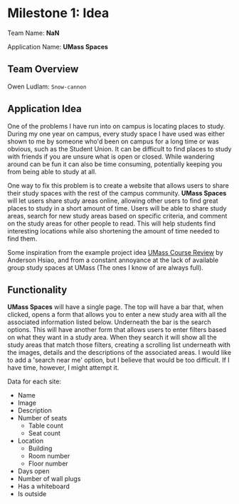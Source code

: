 # Milestone 1: Idea

Team Name: **NaN**

Application Name: **UMass Spaces**

## Team Overview

Owen Ludlam: `Snow-cannon`

## Application Idea

One of the problems I have run into on campus is locating places to study. During my one year on campus, every study space I have used was either shown to me by someone who'd been on campus for a long time or was obvious, such as the Student Union. It can be difficult to find places to study with friends if you are unsure what is open or closed. While wandering around can be fun it can also be time consuming, potentially keeping you from being able to study at all.

One way to fix this problem is to create a website that allows users to share their study spaces with the rest of the campus community. **UMass Spaces** will let users share study areas online, allowing other users to find great places to study in a short amount of time. Users will be able to share study areas, search for new study areas based on specific criteria, and comment on the study areas for other people to read. This will help students find interesting locations while also shortening the amount of time needed to find them.

Some inspiration from the example project idea [UMass Course Review](https://github.com/Anderson-100/cs326-project-undefined/blob/main/docs/milestone-1.md) by Anderson Hsiao, and from a constant annoyance at the lack of available group study spaces at UMass (The ones I know of are always full).

## Functionality

**UMass Spaces** will have a single page. The top will have a bar that, when clicked, opens a form that allows you to enter a new study area with all the associated information listed below. Underneath the bar is the search options. This will have another form that allows users to enter filters based on what they want in a study area. When they search it will show all the study areas that match those filters, creating a scrolling list underneath with the images, details and the descriptions of the associated areas. I would like to add a 'search near me' option, but I believe that would be too difficult. If I have time, however, I might attempt it.

Data for each site:

* Name
* Image
* Description
* Number of seats
  * Table count
  * Seat count
* Location
  * Building
  * Room number
  * Floor number
* Days open
* Number of wall plugs
* Has a whiteboard
* Is outside
